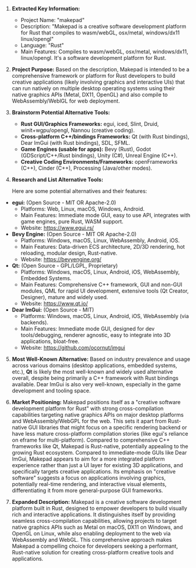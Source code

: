 1.  **Extracted Key Information:**
    *   Project Name: "makepad"
    *   Description: "Makepad is a creative software development platform for Rust that compiles to wasm/webGL, osx/metal, windows/dx11 linux/opengl"
    *   Language: "Rust"
    *   Main Features: Compiles to wasm/webGL, osx/metal, windows/dx11, linux/opengl. It's a software development platform for Rust.

2.  **Project Purpose:** Based on the description, Makepad is intended to be a comprehensive framework or platform for Rust developers to build creative applications (likely involving graphics and interactive UIs) that can run natively on multiple desktop operating systems using their native graphics APIs (Metal, DX11, OpenGL) and also compile to WebAssembly/WeblGL for web deployment.

3.  **Brainstorm Potential Alternative Tools:**
    *   **Rust GUI/Graphics Frameworks:** egui, iced, Slint, Druid, winit+wgpu/opengl, Nannou (creative coding).
    *   **Cross-platform C++/bindings Frameworks:** Qt (with Rust bindings), Dear ImGui (with Rust bindings), SDL, SFML.
    *   **Game Engines (usable for apps):** Bevy (Rust), Godot (GDScript/C++/Rust bindings), Unity (C#), Unreal Engine (C++).
    *   **Creative Coding Environments/Frameworks:** openFrameworks (C++), Cinder (C++), Processing (Java/other modes).

4.  **Research and List Alternative Tools:**

    Here are some potential alternatives and their features:

*   **egui:** (Open Source - MIT OR Apache-2.0)
    *   Platforms: Web, Linux, macOS, Windows, Android.
    *   Main Features: Immediate mode GUI, easy to use API, integrates with game engines, pure Rust, WASM support.
    *   Website: https://www.egui.rs/
*   **Bevy Engine:** (Open Source - MIT OR Apache-2.0)
    *   Platforms: Windows, macOS, Linux, WebAssembly, Android, iOS.
    *   Main Features: Data-driven ECS architecture, 2D/3D rendering, hot reloading, modular design, Rust-native.
    *   Website: https://bevyengine.org/
*   **Qt:** (Open Source - GPL/LGPL, Proprietary)
    *   Platforms: Windows, macOS, Linux, Android, iOS, WebAssembly, Embedded Systems.
    *   Main Features: Comprehensive C++ framework, GUI and non-GUI modules, QML for rapid UI development, extensive tools (Qt Creator, Designer), mature and widely used.
    *   Website: https://www.qt.io/
*   **Dear ImGui:** (Open Source - MIT)
    *   Platforms: Windows, macOS, Linux, Android, iOS, WebAssembly (via backends).
    *   Main Features: Immediate mode GUI, designed for dev tools/debugging, renderer agnostic, easy to integrate into 3D applications, bloat-free.
    *   Website: https://github.com/ocornut/imgui

5.  **Most Well-Known Alternative:** Based on industry prevalence and usage across various domains (desktop applications, embedded systems, etc.), **Qt** is likely the most well-known and widely used alternative overall, despite being primarily a C++ framework with Rust bindings available. Dear ImGui is also very well-known, especially in the game development and tooling space.

6.  **Market Positioning:** Makepad positions itself as a "creative software development platform for Rust" with strong cross-compilation capabilities targeting native graphics APIs on major desktop platforms and WebAssembly/WebGPL for the web. This sets it apart from Rust-native GUI libraries that might focus on a specific rendering backend or have less mature cross-platform compilation stories (like egui's reliance on eframe for multi-platform). Compared to comprehensive C++ frameworks like Qt, Makepad is Rust-native, potentially appealing to the growing Rust ecosystem. Compared to immediate-mode GUIs like Dear ImGui, Makepad appears to aim for a more integrated platform experience rather than just a UI layer for existing 3D applications, and specifically targets creative applications. Its emphasis on "creative software" suggests a focus on applications involving graphics, potentially real-time rendering, and interactive visual elements, differentiating it from more general-purpose GUI frameworks.

7.  **Expanded Description:** Makepad is a creative software development platform built in Rust, designed to empower developers to build visually rich and interactive applications. It distinguishes itself by providing seamless cross-compilation capabilities, allowing projects to target native graphics APIs such as Metal on macOS, DX11 on Windows, and OpenGL on Linux, while also enabling deployment to the web via WebAssembly and WebGL. This comprehensive approach makes Makepad a compelling choice for developers seeking a performant, Rust-native solution for creating cross-platform creative tools and applications.